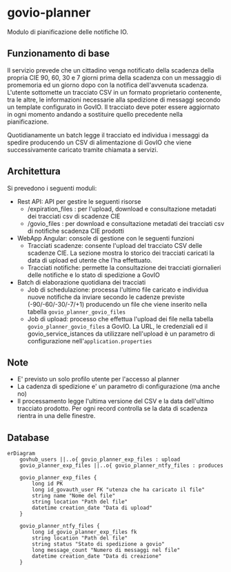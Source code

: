 # govio-planner

Modulo di pianificazione delle notifiche IO.

## Funzionamento di base

Il servizio prevede che un cittadino venga notificato della scadenza della propria CIE 90, 60, 30 e 7 giorni prima della scadenza con un messaggio di promemoria ed un giorno dopo con la notifica dell'avvenuta scadenza. L'utente sottomette un tracciato CSV in un formato proprietario contenente, tra le altre, le informazioni necessarie alla spedizione di messaggi secondo un template configurato in GovIO. Il tracciato deve poter essere aggiornato in ogni momento andando a sostituire quello precedente nella pianificazione.

Quotidianamente un batch legge il tracciato ed individua i messaggi da spedire producendo un CSV di alimentazione di GovIO che viene successivamente caricato tramite chiamata a servizi.

## Architettura

Si prevedono i seguenti moduli:


- Rest API: API per gestire le seguenti risorse
  - /expiration_files : per l'upload, download e consultazione metadati dei tracciati csv di scadenze CIE
  - /govio_files : per download e consultazione metadati dei tracciati csv di notifiche scadenza CIE prodotti
- WebApp Angular: console di gestione con le seguenti funzioni
  - Tracciati scadenze: consente l'upload del tracciato CSV delle scadenze CIE. La sezione mostra lo storico dei tracciati caricati  la data di upload ed utente che l'ha effettuato.
  - Tracciati notifiche: permette la consultazione dei tracciati giornalieri delle notifiche e lo stato di spedizione a GovIO
- Batch di elaborazione quotidiana dei tracciati
  - Job di schedulazione: processa l'ultimo file caricato e individua nuove notifiche da inviare secondo le cadenze previste (-90/-60/-30/-7/+1) producendo un file che viene inserito nella tabella `govio_planner_govio_files`
  - Job di upload: processo che effettua l'upload dei file nella tabella `govio_planner_govio_files` a GovIO. La URL, le credenziali ed il govio_service_istances da utilizzare nell'upload è un parametro di configurazione nell'`application.properties`
 
## Note

- E' previsto un solo profilo utente per l'accesso al planner
- La cadenza di spedizione e' un parametro di configurazione (ma anche no)
- Il processamento legge l'ultima versione del CSV e la data dell'ultimo tracciato prodotto. Per ogni record controlla se la data di scadenza rientra in una delle finestre.

## Database

```mermaid
erDiagram
    govhub_users ||..o{ govio_planner_exp_files : upload  
    govio_planner_exp_files ||..o{ govio_planner_ntfy_files : produces

    govio_planner_exp_files {
        long id PK
        long id_govauth_user FK "utenza che ha caricato il file" 
        string name "Nome del file"
        string location "Path del file"
        datetime creation_date "Data di upload"
    }

    govio_planner_ntfy_files {
        long id_govio_planner_exp_files fk
        string location "Path del file" 
        string status "Stato di spedizione a govio"
        long message_count "Numero di messaggi nel file"
        datetime creation_date "Data di creazione"
    }

```
